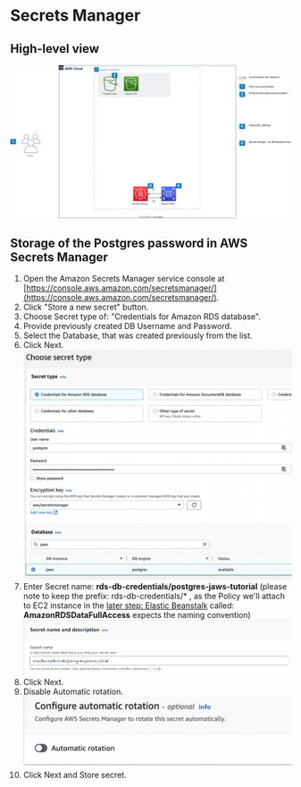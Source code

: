 # Secrets Manager

High-level view
-------------------------
![Screenshot](../../img/postgreSQL_diagram_step_4_secret_manager-Page-1.drawio.svg)


Storage of the Postgres password in AWS Secrets Manager
----

1. Open the Amazon Secrets Manager service console at [https://console.aws.amazon.com/secretsmanager/](https://console.aws.amazon.com/secretsmanager/).
2. Click "Store a new secret" button.
3. Choose Secret type of: "Credentials for Amazon RDS database".
4. Provide previously created DB Username and Password.
5. Select the Database, that was created previously from the list.
6. Click Next.
![Screenshot](../../img/20_Secret_1.png)
7. Enter Secret name: **rds-db-credentials/postgres-jaws-tutorial** (please note to keep the prefix: rds-db-credentials/* , as the Policy we'll attach to EC2 instance in the [later step: Elastic Beanstalk](../part4/#permissions-policies-for-ec2) called: **AmazonRDSDataFullAccess** expects the naming convention)
![Screenshot](../../img/21_Secret_2.png)
8. Click Next.
9. Disable Automatic rotation.
![Screenshot](../../img/22_Secret_3.png)
10. Click Next and Store secret.

